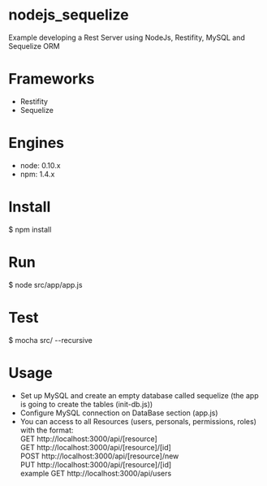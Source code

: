 # nodejs_sequelize
Example developing a Rest Server using NodeJs, Restifity, MySQL and Sequelize ORM

# Frameworks
 - Restifity
 - Sequelize

# Engines
 - node: 0.10.x
 - npm: 1.4.x
 
# Install
$ npm install
 
# Run
$ node src/app/app.js

# Test
$ mocha src/ --recursive

# Usage
 - Set up MySQL and create an empty database called sequelize
      (the app is going to create the tables (init-db.js))
 - Configure MySQL connection on DataBase section (app.js)
 - You can access to all Resources (users, personals, permissions, roles)
   with the format:
   <br>GET http://localhost:3000/api/[resource]
   <br>GET http://localhost:3000/api/[resource]/[id]
   <br>POST http://localhost:3000/api/[resource]/new
   <br>PUT http://localhost:3000/api/[resource]/[id]
   <br>example GET http://localhost:3000/api/users